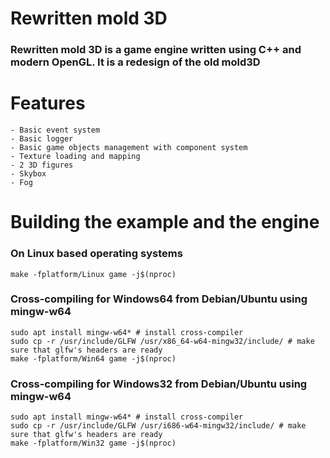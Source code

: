 # Rewritten mold 3D
### Rewritten mold 3D is a game engine written using C++ and modern OpenGL. It is a redesign of the old mold3D 

# Features
    - Basic event system
    - Basic logger
    - Basic game objects management with component system
    - Texture loading and mapping
    - 2 3D figures
    - Skybox
    - Fog
    
# Building the example and the engine

### On Linux based operating systems
```
make -fplatform/Linux game -j$(nproc)
```

### Cross-compiling for Windows64 from Debian/Ubuntu using mingw-w64
```
sudo apt install mingw-w64* # install cross-compiler
sudo cp -r /usr/include/GLFW /usr/x86_64-w64-mingw32/include/ # make sure that glfw's headers are ready
make -fplatform/Win64 game -j$(nproc)
```

### Cross-compiling for Windows32 from Debian/Ubuntu using mingw-w64
```
sudo apt install mingw-w64* # install cross-compiler
sudo cp -r /usr/include/GLFW /usr/i686-w64-mingw32/include/ # make sure that glfw's headers are ready
make -fplatform/Win32 game -j$(nproc)
```